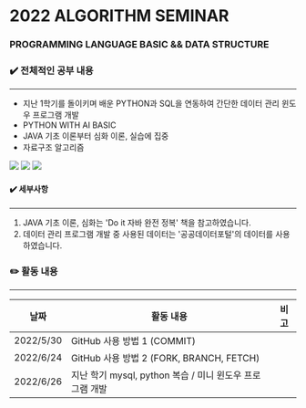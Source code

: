# 2022 ALGORITHM SEMINAR
### PROGRAMMING LANGUAGE BASIC && DATA STRUCTURE   



### ✔️ 전체적인 공부 내용
---------------------------------------
 - 지난 1학기를 돌이키며 배운 PYTHON과 SQL을 연동하여 간단한 데이터 관리 윈도우 프로그램 개발
 - PYTHON WITH AI BASIC
 - JAVA 기초 이론부터 심화 이론, 실습에 집중
 - 자료구조 알고리즘   
 
<img src="https://img.shields.io/badge/Python-3776AB?style=for-the-badge&logo=Python&logoColor=white"> <img src="https://img.shields.io/badge/MYSQL-4479A1?style=for-the-badge&logo=MYSQL&logoColor=white"> <img src="https://img.shields.io/badge/JAVA-59227C?style=for-the-badge&logo=Java&logoColor=white">  

#### ✔️ 세부사항
-----------------------------
1. JAVA 기초 이론, 심화는 'Do it 자바 완전 정복' 책을 참고하였습니다.
2. 데이터 관리 프로그램 개발 중 사용된 데이터는 '공공데이터포털'의 데이터를 사용하였습니다.


### ✏️ 활동 내용
---------------------

**날짜** | **활동 내용** | **비고**
---| ---| ---|
2022/5/30 | GitHub 사용 방법 1 (COMMIT)
2022/6/24 | GitHub 사용 방법 2 (FORK, BRANCH, FETCH)
2022/6/26 | 지난 학기 mysql, python 복습 / 미니 윈도우 프로그램 개발 






